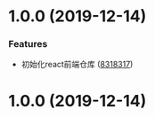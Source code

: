 # 1.0.0 (2019-12-14)


### Features

* 初始化react前端仓库 ([8318317](https://github.com/LiChangyi/barrage-system/commit/831831719873140243cea31b677a7eb1ffb00cfd))



# 1.0.0 (2019-12-14)




